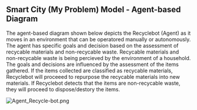 ## Smart City (My Problem) Model - Agent-based Diagram

The agent-based diagram shown below depicts the Recyclebot (Agent) as it moves in an environment that can be operatored manually or autonomously. The agent has specific goals and decision based on the assessment of recycable materials and non-recycable waste. Recycable materials and non-recycable waste is being percieved by the environment of a household. The goals and decisions are influenced by the assessment of the items gathered. If the items collected are classified as recycable materials, Recyclebot will proceeed to repurpose the recycable materials into new materials. If Recyclebot detects that the items are non-recycable waste, they will proceed to dispose/destory the items. 



![Agent_Recycle-bot.png](/Users/BlakeNguyen/Desktop/Agent_Recycle-bot.png)
